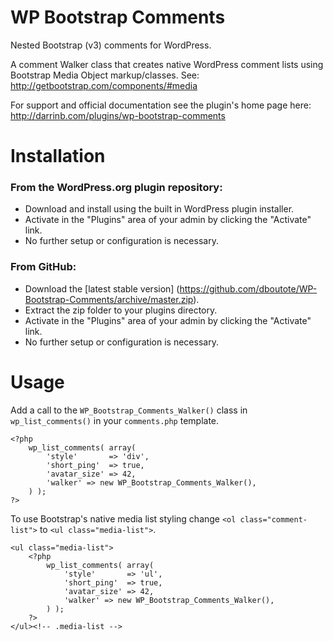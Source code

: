 # WP Bootstrap Comments

Nested Bootstrap (v3) comments for WordPress.

A comment Walker class that creates native WordPress comment lists using Bootstrap Media Object markup/classes. See: http://getbootstrap.com/components/#media

For support and official documentation see the plugin's home page here: http://darrinb.com/plugins/wp-bootstrap-comments

# Installation

### From the WordPress.org plugin repository:

* Download and install using the built in WordPress plugin installer.
* Activate in the "Plugins" area of your admin by clicking the "Activate" link.
* No further setup or configuration is necessary.

### From GitHub:

* Download the [latest stable version] (https://github.com/dboutote/WP-Bootstrap-Comments/archive/master.zip).
* Extract the zip folder to your plugins directory.
* Activate in the "Plugins" area of your admin by clicking the "Activate" link.
* No further setup or configuration is necessary.


# Usage

Add a call to the `WP_Bootstrap_Comments_Walker()` class in `wp_list_comments()` in your `comments.php` template.

```
<?php
	wp_list_comments( array(
		'style'       => 'div',
		'short_ping'  => true,
		'avatar_size' => 42,
		'walker' => new WP_Bootstrap_Comments_Walker(),
	) );
?>
```

To use Bootstrap's native media list styling change `<ol class="comment-list">` to `<ul class="media-list">`.

```
<ul class="media-list">
    <?php
        wp_list_comments( array(
            'style'       => 'ul',
            'short_ping'  => true,
            'avatar_size' => 42,
            'walker' => new WP_Bootstrap_Comments_Walker(),
        ) );
    ?>
</ul><!-- .media-list -->
```